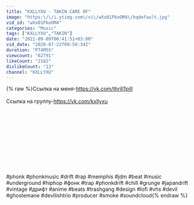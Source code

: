 ```yaml
---
title: "KXLLYXU - TAKIN CARE OF"
image: "https:\/\/i.ytimg.com\/vi\/wXx01PkoOM4\/hqdefault.jpg"
vid_id: "wXx01PkoOM4"
categories: "Music"
tags: ["KXLLYXU","TAKIN"]
date: "2021-09-09T00:41:51+03:00"
vid_date: "2020-07-22T09:58:34Z"
duration: "PT4M5S"
viewcount: "62791"
likeCount: "2182"
dislikeCount: "13"
channel: "KXLLYXU"
---
```

{% raw %}Ссылка на меня-<a rel="nofollow" target="blank" href="https://vk.com/thrill1pill">https://vk.com/thrill1pill</a><br /><br />Ссылка на группу-<a rel="nofollow" target="blank" href="https://vk.com/kxllyxu">https://vk.com/kxllyxu</a><br /><br /><br /><br /><br /><br /><br /><br /><br /><br /><br /><br />#phonk #phonkmusic #drift #rap #memphis #jdm #beat #music #underground #hiphop #фонк #trap #phonkdrift #chill #grunge #japandrift #vintage #дрифт #anime #beats #trashgang #design #lofi #vhs #devil #ghostemane #devilishtrio #producer #smoke #soundcloud{% endraw %}
